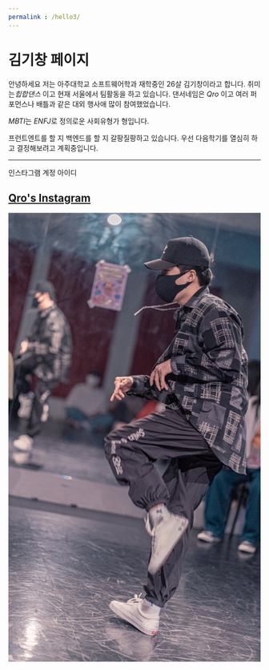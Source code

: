 ```yaml
---
permalink : /hello3/
---
```


 김기창  페이지
===============
안녕하세요 저는 아주대학교 소프트웨어학과 재학중인 26살 김기창이라고 합니다.
취미는*힙합댄스* 이고 현재 서울에서 팀활동을 하고 있습니다.
댄서네임은 *Qro* 이고 여러 퍼포먼스나 배틀과 같은 대외 행사애 많이 참여했었습니다.

*MBTI*는 *ENFJ*로 정의로운 사회유형가 형입니다. 

프런트엔트를 할 지 백엔드를 할 지 갈팡질팡하고 있습니다. 
우선 다음학기를 열심히 하고 결정해보려고 계획중입니다. 

----------------
인스타그램 계정 아이디

[Qro's Instagram](https://www.instagram.com/fee_q.r0/)
----------------
![Qro's photos](../_photos/kichang.jpg)






